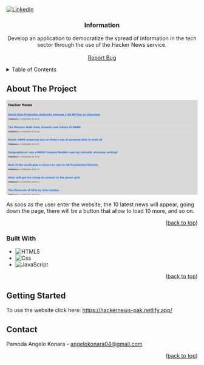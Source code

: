 <a id="readme-top"></a>

[![LinkedIn][linkedin-shield]][linkedin-url]



<!-- PROJECT START -->
<h3 align="center">Information</h3>

  <p align="center">
    Develop an application to democratize the spread of information in the tech sector through the use of the Hacker News service.
    <br />
    <br />
    <a href="https://github.com/konnychiwa/information/issues">Report Bug</a>
  </p>
</div>



<!-- TABLE OF CONTENTS -->
<details>
  <summary>Table of Contents</summary>
  <ol>
    <li>
      <a href="#about-the-project">About The Project</a>
      <ul>
        <li><a href="#built-with">Built With</a></li>
      </ul>
    </li>
    <li>
      <a href="#getting-started">Getting Started</a>
    </li>
    <li><a href="#contact">Contact</a></li>
  </ol>
</details>



<!-- ABOUT THE PROJECT -->
## About The Project

[![Hacker News Website][product-screenshot]](https://information-pak.netlify.app/)

As soos as the user enter the website, the 10 latest news will appear, going down the page, there will be a button that allow to load 10 more, and so on.

<p align="right">(<a href="#readme-top">back to top</a>)</p>



### Built With

* ![HTML5][HTML5]
* ![Css][Css]
* ![JavaScript][JavaScript]
<p align="right">(<a href="#readme-top">back to top</a>)</p>



<!-- GETTING STARTED -->
## Getting Started
To use the website click here: https://hackernews-pak.netlify.app/



<!-- CONTACT -->
## Contact

Pamoda Angelo Konara - angelokonara04@gmail.com

<p align="right">(<a href="#readme-top">back to top</a>)</p>



<!-- MARKDOWN LINKS & IMAGES -->
<!-- https://www.markdownguide.org/basic-syntax/#reference-style-links -->
[linkedin-shield]: https://img.shields.io/badge/-LinkedIn-black.svg?style=for-the-badge&logo=linkedin&colorB=555
[linkedin-url]: https://linkedin.com/in/pamoda-angelo-konara
[product-screenshot]: assets/img/github.png
[HTML5]: https://img.shields.io/badge/HTML-e34c26?style=flat&logo=html5&logoColor=white
[Css]: https://img.shields.io/badge/CSS-563d7c?&style=flat&logo=css3&logoColor=white
[JavaScript]: https://img.shields.io/badge/JavaScript-F7DF1E?style=flat&logo=javascript&logoColor=black

